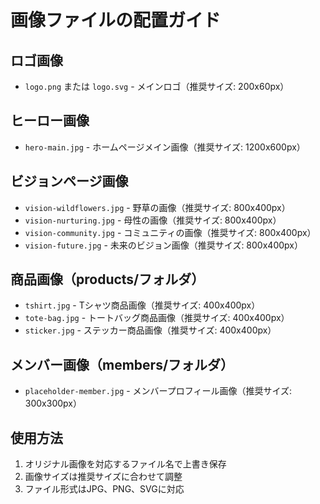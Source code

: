# 画像ファイルの配置ガイド

## ロゴ画像
- `logo.png` または `logo.svg` - メインロゴ（推奨サイズ: 200x60px）

## ヒーロー画像
- `hero-main.jpg` - ホームページメイン画像（推奨サイズ: 1200x600px）

## ビジョンページ画像
- `vision-wildflowers.jpg` - 野草の画像（推奨サイズ: 800x400px）
- `vision-nurturing.jpg` - 母性の画像（推奨サイズ: 800x400px）
- `vision-community.jpg` - コミュニティの画像（推奨サイズ: 800x400px）
- `vision-future.jpg` - 未来のビジョン画像（推奨サイズ: 800x400px）

## 商品画像（products/フォルダ）
- `tshirt.jpg` - Tシャツ商品画像（推奨サイズ: 400x400px）
- `tote-bag.jpg` - トートバッグ商品画像（推奨サイズ: 400x400px）
- `sticker.jpg` - ステッカー商品画像（推奨サイズ: 400x400px）

## メンバー画像（members/フォルダ）
- `placeholder-member.jpg` - メンバープロフィール画像（推奨サイズ: 300x300px）

## 使用方法
1. オリジナル画像を対応するファイル名で上書き保存
2. 画像サイズは推奨サイズに合わせて調整
3. ファイル形式はJPG、PNG、SVGに対応

